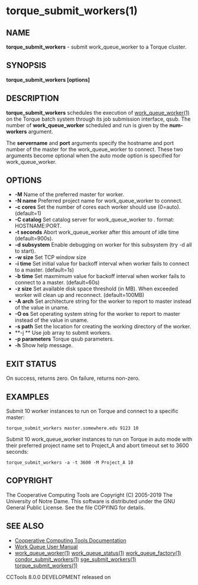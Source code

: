 






















# torque_submit_workers(1)

## NAME
**torque_submit_workers** - submit work_queue_worker to a Torque cluster.

## SYNOPSIS
****torque_submit_workers [options] <servername> <port> <num-workers>****

## DESCRIPTION
**torque_submit_workers** schedules the execution of [work_queue_worker(1)](work_queue_worker.md)
on the Torque batch system through its job submission interface, qsub.
The number of **work_queue_worker** scheduled and run is given by the **num-workers**
argument.

The **servername** and **port** arguments specify the hostname and port number of the
master for the work_queue_worker to connect. These two arguments become optional when the
auto mode option is specified for work_queue_worker.

## OPTIONS

- **-M** Name of the preferred master for worker.
- **-N name** Preferred project name for work_queue_worker to connect.
- **-c cores** Set the number of cores each worker should use (0=auto). (default=1)
- **-C catalog** Set catalog server for work_queue_worker to <catalog>. <catalog> format: HOSTNAME:PORT.
- **-t seconds** Abort work_queue_worker after this amount of idle time (default=900s).
- **-d subsystem** Enable debugging on worker for this subsystem (try -d all to start).
- **-w size** Set TCP window size
- **-i time** Set initial value for backoff interval when worker fails to connect to a master. (default=1s)
- **-b time** Set maxmimum value for backoff interval when worker fails to connect to a master. (default=60s)
- **-z size** Set available disk space threshold (in MB). When exceeded worker will clean up and reconnect. (default=100MB)
- **-A arch** Set architecture string for the worker to report to master instead of the value in uname.
- **-O os** Set operating system string for the worker to report to master instead of the value in uname.
- **-s path** Set the location for creating the working directory of the worker.
- **-j ** Use job array to submit workers.
- **-p parameters** Torque qsub parameters.
- **-h** Show help message.


## EXIT STATUS
On success, returns zero. On failure, returns non-zero.

## EXAMPLES

Submit 10 worker instances to run on Torque and connect to a specific master:

```
torque_submit_workers master.somewhere.edu 9123 10
```

Submit 10 work_queue_worker instances to run on Torque in auto mode with their
preferred project name set to Project_A and abort timeout set to 3600 seconds:

```
torque_submit_workers -a -t 3600 -M Project_A 10
```

## COPYRIGHT
The Cooperative Computing Tools are Copyright (C) 2005-2019 The University of Notre Dame.  This software is distributed under the GNU General Public License.  See the file COPYING for details.

## SEE ALSO

- [Cooperative Computing Tools Documentation]("../index.html")
- [Work Queue User Manual]("../workqueue.html")
- [work_queue_worker(1)](work_queue_worker.md) [work_queue_status(1)](work_queue_status.md) [work_queue_factory(1)](work_queue_factory.md) [condor_submit_workers(1)](condor_submit_workers.md) [sge_submit_workers(1)](sge_submit_workers.md) [torque_submit_workers(1)](torque_submit_workers.md) 


CCTools 8.0.0 DEVELOPMENT released on 
